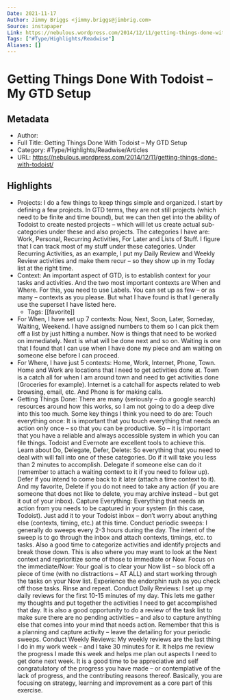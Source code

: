 ```yaml
---
Date: 2021-11-17
Author: Jimmy Briggs <jimmy.briggs@jimbrig.com>
Source: instapaper
Link: https://nebulous.wordpress.com/2014/12/11/getting-things-done-with-todoist/
Tags: ["#Type/Highlights/Readwise"]
Aliases: []
---
```

# Getting Things Done With Todoist – My GTD Setup

## Metadata
- Author: 
- Full Title: Getting Things Done With Todoist – My GTD Setup
- Category: #Type/Highlights/Readwise/Articles
- URL: https://nebulous.wordpress.com/2014/12/11/getting-things-done-with-todoist/

## Highlights
- Projects: I do a few things to keep things simple and organized. I start by defining a few projects. In GTD terms, they are not still projects (which need to be finite and time bound), but we can then get into the ability of Todoist to create nested projects – which will let us create actual sub-categories under these and also projects.
  The categories I have are: Work, Personal, Recurring Activities, For Later and Lists of Stuff. I figure that I can track most of my stuff under these categories. Under Recurring Activities, as an example, I put my Daily Review and Weekly Review activities and make them recur – so they show up in my Today list at the right time.
- Context: An important aspect of GTD, is to establish context for your tasks and activities. And the two most important contexts are When and Where. For this, you need to use Labels. You can set up as few – or as many – contexts as you please. But what I have found is that I generally use the superset I have listed here.
    - Tags: [[favorite]] 
- For When, I have set up 7 contexts: Now, Next, Soon, Later, Someday, Waiting, Weekend. I have assigned numbers to them so I can pick them off a list by just hitting a number. Now is things that need to be worked on immediately. Next is what will be done next and so on. Waiting is one that I found that I can use when I have done my piece and am waiting on someone else before I can proceed.
- For Where, I have just 5 contexts: Home, Work, Internet, Phone, Town. Home and Work are locations that I need to get activities done at. Town is a catch all for when I am around town and need to get activities done (Groceries for example). Internet is a catchall for aspects related to web browsing, email, etc. And Phone is for making calls.
- Getting Things Done: There are many (seriously – do a google search) resources around how this works, so I am not going to do a deep dive into this too much. Some key things I think you need to do are:
  Touch everything once: It is important that you touch everything that needs an action only once – so that you can be productive. So – it is important that you have a reliable and always accessible system in which you can file things. Todoist and Evernote are excellent tools to achieve this.
  Learn about Do, Delegate, Defer, Delete: So everything that you need to deal with will fall into one of these categories. Do if it will take you less than 2 minutes to accomplish. Delegate if someone else can do it (remember to attach a waiting context to it if you need to follow up). Defer if you intend to come back to it later (attach a time context to it). And my favorite, Delete if you do not need to take any action (if you are someone that does not like to delete, you may archive instead – but get it out of your inbox).
  Capture Everything: Everything that needs an action from you needs to be captured in your system (in this case, Todoist). Just add it to your Todoist inbox – don’t worry about anything else (contexts, timing, etc.) at this time.
  Conduct periodic sweeps: I generally do sweeps every 2-3 hours during the day. The intent of the sweep is to go through the inbox and attach contexts, timings, etc. to tasks. Also a good time to categorize activities and identify projects and break those down. This is also where you may want to look at the Next context and reprioritize some of those to immediate or Now.
  Focus on the immediate/Now: Your goal is to clear your Now list – so block off a piece of time (with no distractions – AT ALL) and start working through the tasks on your Now list. Experience the endorphin rush as you check off those tasks. Rinse and repeat.
  Conduct Daily Reviews: I set up my daily reviews for the first 10-15 minutes of my day. This lets me gather my thoughts and put together the activities I need to get accomplished that day. It is also a good opportunity to do a review of the task list to make sure there are no pending activities – and also to capture anything else that comes into your mind that needs action. Remember that this is a planning and capture activity – leave the detailing for your periodic sweeps.
  Conduct Weekly Reviews: My weekly reviews are the last thing I do in my work week – and I take 30 minutes for it. It helps me review the progress I made this week and helps me plan out aspects I need to get done next week. It is a good time to be appreciative and self congratulatory of the progress you have made – or contemplative of the lack of progress, and the contributing reasons thereof. Basically, you are focusing on strategy, learning and improvement as a core part of this exercise.
